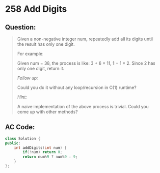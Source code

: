 # 258 Add Digits

## Question:

> Given a non-negative integer num, repeatedly add all its digits until the result has only one digit.
> 
> For example:
> 
> Given num = 38, the process is like: 3 + 8 = 11, 1 + 1 = 2. Since 2 has only one digit, return it.
> 
> *Follow up:*
> 
> Could you do it without any loop/recursion in O(1) runtime?
> 
> *Hint:*
> 
> A naive implementation of the above process is trivial. Could you come up with other methods? 

## AC Code:

``` c++
class Solution {
public:
    int addDigits(int num) {
        if(!num) return 0;
        return num%9 ? num%9 : 9;
    }
};
```
